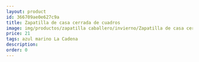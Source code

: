 ```yaml
---
layout: product
id: 366709ae0e627c9a
title: Zapatilla de casa cerrada de cuadros
image: img/productos/zapatilla caballero/invierno/Zapatilla de casa cerrada de cuadros=21=azul marino La Cadena.webp
price: 21
tags: azul marino La Cadena
description: 
order: 0
---
```


